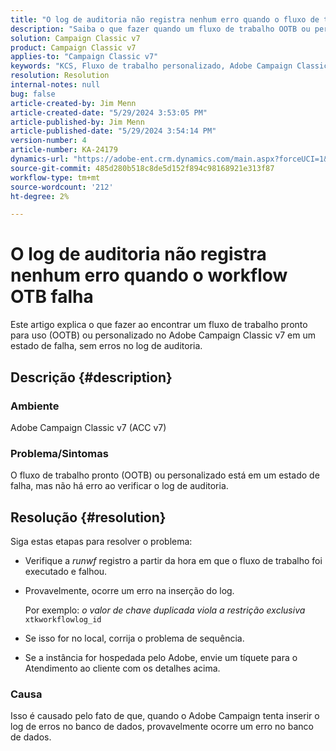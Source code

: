 ```yaml
---
title: "O log de auditoria não registra nenhum erro quando o fluxo de trabalho OOTB falha"
description: "Saiba o que fazer quando um fluxo de trabalho OOTB ou personalizado no Adobe Campaign Classic falha, mas nenhum erro é encontrado no log de auditoria."
solution: Campaign Classic v7
product: Campaign Classic v7
applies-to: "Campaign Classic v7"
keywords: "KCS, Fluxo de trabalho personalizado, Adobe Campaign Classic v7, Log de auditoria, Fluxo de trabalho OOTB, ACC v7"
resolution: Resolution
internal-notes: null
bug: false
article-created-by: Jim Menn
article-created-date: "5/29/2024 3:53:05 PM"
article-published-by: Jim Menn
article-published-date: "5/29/2024 3:54:14 PM"
version-number: 4
article-number: KA-24179
dynamics-url: "https://adobe-ent.crm.dynamics.com/main.aspx?forceUCI=1&pagetype=entityrecord&etn=knowledgearticle&id=52e8a186-d31d-ef11-840b-6045bd006268"
source-git-commit: 485d280b518c8de5d152f894c98168921e313f87
workflow-type: tm+mt
source-wordcount: '212'
ht-degree: 2%

---
```


# O log de auditoria não registra nenhum erro quando o workflow OTB falha


Este artigo explica o que fazer ao encontrar um fluxo de trabalho pronto para uso (OOTB) ou personalizado no Adobe Campaign Classic v7 em um estado de falha, sem erros no log de auditoria.

## Descrição {#description}


### <b>Ambiente</b>

Adobe Campaign Classic v7 (ACC v7)

### <b>Problema/Sintomas</b>

O fluxo de trabalho pronto (OOTB) ou personalizado está em um estado de falha, mas não há erro ao verificar o log de auditoria.


## Resolução {#resolution}


Siga estas etapas para resolver o problema:

- Verifique a *runwf* registro a partir da hora em que o fluxo de trabalho foi executado e falhou.
- Provavelmente, ocorre um erro na inserção do log.

  Por exemplo: *o valor de chave duplicada viola a restrição exclusiva* `xtkworkflowlog_id`
- Se isso for no local, corrija o problema de sequência.
- Se a instância for hospedada pelo Adobe, envie um tíquete para o Atendimento ao cliente com os detalhes acima.


### <b>Causa</b>

Isso é causado pelo fato de que, quando o Adobe Campaign tenta inserir o log de erros no banco de dados, provavelmente ocorre um erro no banco de dados.
